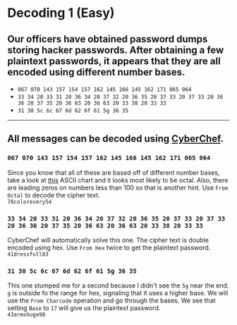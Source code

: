 # Decoding 1 (Easy)
## Our officers have obtained password dumps storing hacker passwords. After obtaining a few plaintext passwords, it appears that they are all encoded using different number bases.
- `067 070 143 157 154 157 162 145 166 145 162 171 065 064`
- `33 34 20 33 31 20 36 34 20 37 32 20 36 35 20 37 33 20 37 33 20 36 36 20 37 35 20 36 63 20 36 63 20 33 38 20 33 33`
- `31 30 5c 6c 67 6d 62 6f 61 5g 36 35`

---

## All messages can be decoded using [CyberChef](https://gchq.github.io/CyberChef/).

### `067 070 143 157 154 157 162 145 166 145 162 171 065 064`
Since you know that all of these are based off of different number bases, take a look at [this]() ASCII chart and it looks most likely to be octal. Also, there are leading zeros on numbers less than 100 so that is another hint. Use `From Octal` to decode the cipher text. <br>
`78colorevery54`

### `33 34 20 33 31 20 36 34 20 37 32 20 36 35 20 37 33 20 37 33 20 36 36 20 37 35 20 36 63 20 36 63 20 33 38 20 33 33`
CyberChef will automatically solve this one. The cipher text is double encoded using hex. Use `From Hex` twice to get the plaintext password. <br>
`41dressfull83`

### `31 30 5c 6c 67 6d 62 6f 61 5g 36 35`
This one stumped me for a second because I didn't see the `5g` near the end. `g` is outside fo the range for hex, signaling that it uses a higher base. We will use the `From Charcode` operation and go through the bases. We see that setting `Base` to `17` will give us the plaintext password. <br>
`43armshuge98`